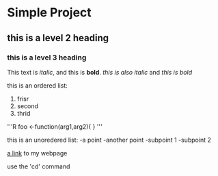 # Simple Project

## this is a level 2 heading


### this is a level 3 heading

This text is *italic*, and this is **bold**. _this is also
italic_ and _this is bold_

this is an ordered list:
1. frisr
1. second
1. thrid

'''R
foo <-function(arg1,arg2){
<stuff>
}
'''




this is an unoredered list:
-a point
-another point
    -subpoint 1
    -subpoint 2

[a link](http://) to my webpage

use the 'cd' command
